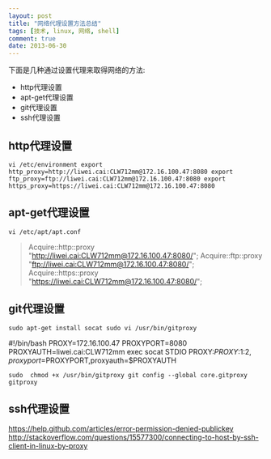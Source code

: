 ```yaml
---
layout: post
title: "网络代理设置方法总结"
tags: [技术, linux, 网络, shell]
comment: true
date: 2013-06-30
---
```


下面是几种通过设置代理来取得网络的方法:

 - http代理设置
 - apt-get代理设置
 - git代理设置
 - ssh代理设置
 
http代理设置
-----------

``
vi /etc/environment
export http_proxy=http://liwei.cai:CLW712mm@172.16.100.47:8080
export ftp_proxy=ftp://liwei.cai:CLW712mm@172.16.100.47:8080
export https_proxy=https://liwei.cai:CLW712mm@172.16.100.47:8080
``

apt-get代理设置
-----------
``
vi /etc/apt/apt.conf
``
> Acquire::http::proxy "http://liwei.cai:CLW712mm@172.16.100.47:8080/";
> Acquire::ftp::proxy "ftp://liwei.cai:CLW712mm@172.16.100.47:8080/";
> Acquire::https::proxy "https://liwei.cai:CLW712mm@172.16.100.47:8080/";

git代理设置
-----------
``
sudo apt-get install socat
sudo vi /usr/bin/gitproxy
``

\#!/bin/bash
PROXY=172.16.100.47
PROXYPORT=8080
PROXYAUTH=liwei.cai:CLW712mm
exec socat STDIO PROXY:$PROXY:$1:$2,proxyport=$PROXYPORT,proxyauth=$PROXYAUTH

``
sudo  chmod +x /usr/bin/gitproxy
git config --global core.gitproxy gitproxy
``

ssh代理设置
-----------
https://help.github.com/articles/error-permission-denied-publickey
http://stackoverflow.com/questions/15577300/connecting-to-host-by-ssh-client-in-linux-by-proxy
